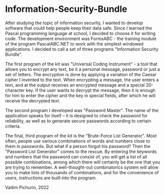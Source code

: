 # Information-Security-Bundle
After studying the topic of information security, I wanted to develop software that could help people keep their data safe. Since I learned the Pascal programming language at school, I decided to choose it for writing code. The development environment was FormsABC - the training module of the program PascalABC.NET to work with the simplest windowed applications.
I decided to call a set of three programs "Information Security Bundle".

The first program of the kit was "Universal Coding Instrument" - a tool that allows you to encrypt any text, be it a personal message, password or just a set of letters. The encryption is done by applying a variation of the Caesar cipher I invented to the text. When encrypting a message, the user enters a text, and at the output receives an encrypted message and a special 20-character key. If the user wants to decrypt the message, then it is enough for him to enter the cipher and the key in special fields, after which he will receive the decrypted text. 

The second program I developed was "Password Master". The name of the application speaks for itself – it is designed to check the password for reliability, as well as to generate secure passwords according to certain criteria.

The final, third program of the kit is the "Brute-Force List Generator". Most often, people use various combinations of words and numbers close to them in passwords. But what if a person forgot his password? Then the "Password List Generator" comes to the rescue. By entering the keywords and numbers that the password can consist of, you will get a list of all possible combinations, among which there will certainly be the one that you are trying to remember. A well-thought-out combinatorics system will allow you to make lists of thousands of combinations, and for the convenience of users, instructions are built into the program. 

Vadim Pichurin, 2022
